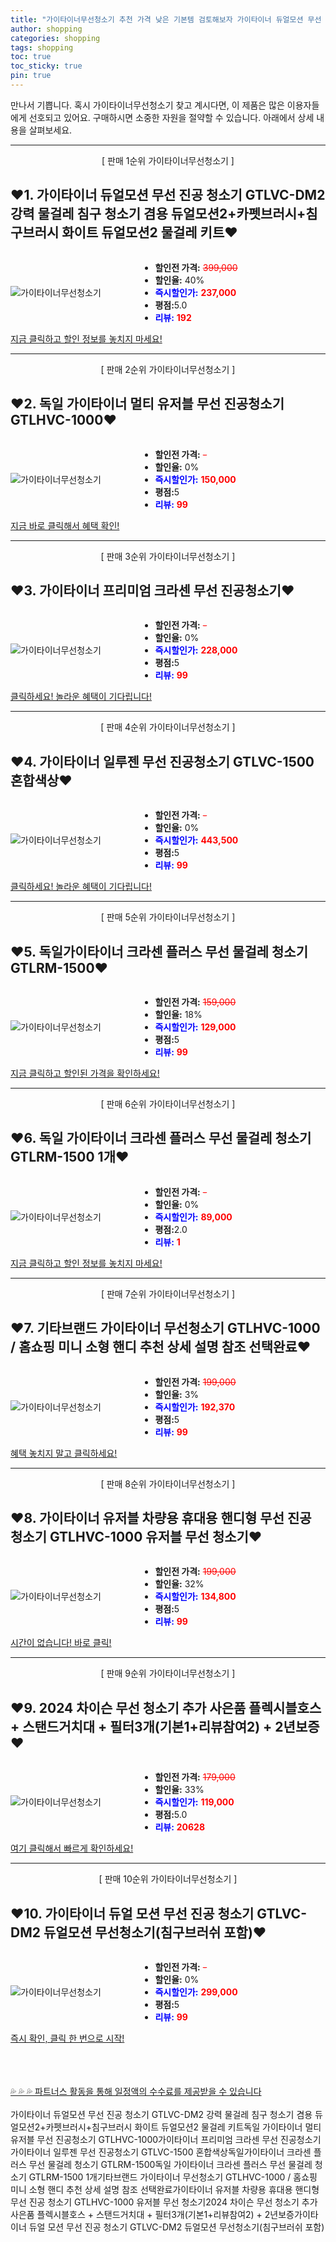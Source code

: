 ```yaml
---
title: "가이타이너무선청소기 추천 가격 낮은 기본템 검토해보자 가이타이너 듀얼모션 무선 진공 청소기"
author: shopping
categories: shopping
tags: shopping
toc: true
toc_sticky: true
pin: true
---
```

만나서 기쁩니다. 혹시 가이타이너무선청소기 찾고 계시다면, 이 제품은 많은 이용자들에게 선호되고 있어요. 구매하시면 소중한 자원을 절약할 수 있습니다. 아래에서 상세 내용을 살펴보세요.

---
<p class="toplist" style="margin: 0 auto; display: block; width: fit-content;">[ 판매 1순위 가이타이너무선청소기 ]</p>

<h2><strong>❤️1. 가이타이너 듀얼모션 무선 진공 청소기 GTLVC-DM2 강력 물걸레 침구 청소기 겸용 듀얼모션2+카펫브러시+침구브러시 화이트 듀얼모션2 물걸레 키트❤️</strong></h2>

<div style="display: flex; align-items: center;">
    <div style="flex: 0.4;">
        <img src="https://thumbnail8.coupangcdn.com/thumbnails/remote/230x230ex/image/vendor_inventory/bc6d/0955ec49cd1ec8057fba0e8b0aac6c0edc5a2d12556f56496a88059f4f2a.jpg" alt="가이타이너무선청소기" style="max-width: 100%;">
    </div>
    <div style="flex: 0.6; margin-left: 10px;">
        <ul>
            <li><strong>할인전 가격:</strong> <del style="color: red;">399,000</del></li>
            <li><strong>할인율:</strong> 40%</li>
            <li><span style='color:blue'><strong>즉시할인가:</strong></span> <span style='color:red'><strong>237,000</strong></span></li>
            <li><strong>평점:</strong>5.0</li>
            <li><span style='color:blue'><strong>리뷰:</strong></span> <span style='color:red'><strong>192</strong></span></li>
        </ul>
    </div>
</div>
<div class="center">
    <a href="https://William4Davisa.github.io?lptag=AF9450613&subid=githubio&pageKey=7858532197&traceid=V0-153&itemId=21438784773&vendorItemId=88470408888" class="myButton">
        지금 클릭하고 할인 정보를 놓치지 마세요!
    </a>
</div>


---
<p class="toplist" style="margin: 0 auto; display: block; width: fit-content;">[ 판매 2순위 가이타이너무선청소기 ]</p>

<h2><strong>❤️2. 독일 가이타이너 멀티 유저블 무선 진공청소기 GTLHVC-1000❤️</strong></h2>

<div style="display: flex; align-items: center;">
    <div style="flex: 0.4;">
        <img src="https://thumbnail10.coupangcdn.com/thumbnails/remote/230x230ex/image/vendor_inventory/6881/38361600af551ba29ca59cf2ddca87d4c64c7364d0fd87fbcb1cd950357c.jpg" alt="가이타이너무선청소기" style="max-width: 100%;">
    </div>
    <div style="flex: 0.6; margin-left: 10px;">
        <ul>
            <li><strong>할인전 가격:</strong> <del style="color: red;">-</del></li>
            <li><strong>할인율:</strong> 0%</li>
            <li><span style='color:blue'><strong>즉시할인가:</strong></span> <span style='color:red'><strong>150,000</strong></span></li>
            <li><strong>평점:</strong>5</li>
            <li><span style='color:blue'><strong>리뷰:</strong></span> <span style='color:red'><strong>99</strong></span></li>
        </ul>
    </div>
</div>
<div class="center">
    <a href="https://William4Davisa.github.io?lptag=AF9450613&subid=githubio&pageKey=7849417352&traceid=V0-153&itemId=21391113217&vendorItemId=88447840310" class="myButton">
        지금 바로 클릭해서 혜택 확인!
    </a>
</div>


---
<p class="toplist" style="margin: 0 auto; display: block; width: fit-content;">[ 판매 3순위 가이타이너무선청소기 ]</p>

<h2><strong>❤️3. 가이타이너 프리미엄 크라센 무선 진공청소기❤️</strong></h2>

<div style="display: flex; align-items: center;">
    <div style="flex: 0.4;">
        <img src="https://thumbnail10.coupangcdn.com/thumbnails/remote/230x230ex/image/vendor_inventory/41d4/15201fe296c28395c304ba187f205a6c2eb7856ecd8c83b403dff47efc06.jpg" alt="가이타이너무선청소기" style="max-width: 100%;">
    </div>
    <div style="flex: 0.6; margin-left: 10px;">
        <ul>
            <li><strong>할인전 가격:</strong> <del style="color: red;">-</del></li>
            <li><strong>할인율:</strong> 0%</li>
            <li><span style='color:blue'><strong>즉시할인가:</strong></span> <span style='color:red'><strong>228,000</strong></span></li>
            <li><strong>평점:</strong>5</li>
            <li><span style='color:blue'><strong>리뷰:</strong></span> <span style='color:red'><strong>99</strong></span></li>
        </ul>
    </div>
</div>
<div class="center">
    <a href="https://William4Davisa.github.io?lptag=AF9450613&subid=githubio&pageKey=5542788904&traceid=V0-153&itemId=8734896744&vendorItemId=79691368597" class="myButton">
        클릭하세요! 놀라운 혜택이 기다립니다!
    </a>
</div>


---
<p class="toplist" style="margin: 0 auto; display: block; width: fit-content;">[ 판매 4순위 가이타이너무선청소기 ]</p>

<h2><strong>❤️4. 가이타이너 일루젠 무선 진공청소기 GTLVC-1500 혼합색상❤️</strong></h2>

<div style="display: flex; align-items: center;">
    <div style="flex: 0.4;">
        <img src="https://thumbnail8.coupangcdn.com/thumbnails/remote/230x230ex/image/vendor_inventory/8488/00e54202dbaf12a1792fafdb2e9b7f0e57ded1465ee6e7064d8084d59085.jpg" alt="가이타이너무선청소기" style="max-width: 100%;">
    </div>
    <div style="flex: 0.6; margin-left: 10px;">
        <ul>
            <li><strong>할인전 가격:</strong> <del style="color: red;">-</del></li>
            <li><strong>할인율:</strong> 0%</li>
            <li><span style='color:blue'><strong>즉시할인가:</strong></span> <span style='color:red'><strong>443,500</strong></span></li>
            <li><strong>평점:</strong>5</li>
            <li><span style='color:blue'><strong>리뷰:</strong></span> <span style='color:red'><strong>99</strong></span></li>
        </ul>
    </div>
</div>
<div class="center">
    <a href="https://William4Davisa.github.io?lptag=AF9450613&subid=githubio&pageKey=6217079727&traceid=V0-153&itemId=12422024031&vendorItemId=79691340551" class="myButton">
        클릭하세요! 놀라운 혜택이 기다립니다!
    </a>
</div>


---
<p class="toplist" style="margin: 0 auto; display: block; width: fit-content;">[ 판매 5순위 가이타이너무선청소기 ]</p>

<h2><strong>❤️5. 독일가이타이너 크라센 플러스 무선 물걸레 청소기 GTLRM-1500❤️</strong></h2>

<div style="display: flex; align-items: center;">
    <div style="flex: 0.4;">
        <img src="https://thumbnail10.coupangcdn.com/thumbnails/remote/230x230ex/image/vendor_inventory/19d2/91bc4427b7e343a2e1727365eb3af243a717d910ff22a0b83bf5670f2804.jpg" alt="가이타이너무선청소기" style="max-width: 100%;">
    </div>
    <div style="flex: 0.6; margin-left: 10px;">
        <ul>
            <li><strong>할인전 가격:</strong> <del style="color: red;">159,000</del></li>
            <li><strong>할인율:</strong> 18%</li>
            <li><span style='color:blue'><strong>즉시할인가:</strong></span> <span style='color:red'><strong>129,000</strong></span></li>
            <li><strong>평점:</strong>5</li>
            <li><span style='color:blue'><strong>리뷰:</strong></span> <span style='color:red'><strong>99</strong></span></li>
        </ul>
    </div>
</div>
<div class="center">
    <a href="https://William4Davisa.github.io?lptag=AF9450613&subid=githubio&pageKey=7757780112&traceid=V0-153&itemId=20913107051&vendorItemId=87980033861" class="myButton">
        지금 클릭하고 할인된 가격을 확인하세요!
    </a>
</div>


---
<p class="toplist" style="margin: 0 auto; display: block; width: fit-content;">[ 판매 6순위 가이타이너무선청소기 ]</p>

<h2><strong>❤️6. 독일 가이타이너 크라센 플러스 무선 물걸레 청소기 GTLRM-1500 1개❤️</strong></h2>

<div style="display: flex; align-items: center;">
    <div style="flex: 0.4;">
        <img src="https://thumbnail7.coupangcdn.com/thumbnails/remote/230x230ex/image/vendor_inventory/d0ab/7976b803885cb31be4d9906666e883e36fcc1b7cf4d5c158e1690206ee70.jpg" alt="가이타이너무선청소기" style="max-width: 100%;">
    </div>
    <div style="flex: 0.6; margin-left: 10px;">
        <ul>
            <li><strong>할인전 가격:</strong> <del style="color: red;">-</del></li>
            <li><strong>할인율:</strong> 0%</li>
            <li><span style='color:blue'><strong>즉시할인가:</strong></span> <span style='color:red'><strong>89,000</strong></span></li>
            <li><strong>평점:</strong>2.0</li>
            <li><span style='color:blue'><strong>리뷰:</strong></span> <span style='color:red'><strong>1</strong></span></li>
        </ul>
    </div>
</div>
<div class="center">
    <a href="https://William4Davisa.github.io?lptag=AF9450613&subid=githubio&pageKey=6795761859&traceid=V0-153&itemId=16023569316&vendorItemId=90500454185" class="myButton">
        지금 클릭하고 할인 정보를 놓치지 마세요!
    </a>
</div>


---
<p class="toplist" style="margin: 0 auto; display: block; width: fit-content;">[ 판매 7순위 가이타이너무선청소기 ]</p>

<h2><strong>❤️7. 기타브랜드 가이타이너 무선청소기 GTLHVC-1000 / 홈쇼핑 미니 소형 핸디 추천 상세 설명 참조 선택완료❤️</strong></h2>

<div style="display: flex; align-items: center;">
    <div style="flex: 0.4;">
        <img src="https://thumbnail7.coupangcdn.com/thumbnails/remote/230x230ex/image/vendor_inventory/3ed0/ec7b93c16b2f5cad12c16cee264419b2537d382f04f278d3cea3e492d90d.jpg" alt="가이타이너무선청소기" style="max-width: 100%;">
    </div>
    <div style="flex: 0.6; margin-left: 10px;">
        <ul>
            <li><strong>할인전 가격:</strong> <del style="color: red;">199,000</del></li>
            <li><strong>할인율:</strong> 3%</li>
            <li><span style='color:blue'><strong>즉시할인가:</strong></span> <span style='color:red'><strong>192,370</strong></span></li>
            <li><strong>평점:</strong>5</li>
            <li><span style='color:blue'><strong>리뷰:</strong></span> <span style='color:red'><strong>99</strong></span></li>
        </ul>
    </div>
</div>
<div class="center">
    <a href="https://William4Davisa.github.io?lptag=AF9450613&subid=githubio&pageKey=7925870853&traceid=V0-153&itemId=21788785655&vendorItemId=90082728763" class="myButton">
        혜택 놓치지 말고 클릭하세요!
    </a>
</div>


---
<p class="toplist" style="margin: 0 auto; display: block; width: fit-content;">[ 판매 8순위 가이타이너무선청소기 ]</p>

<h2><strong>❤️8. 가이타이너 유저블 차량용 휴대용 핸디형 무선 진공 청소기 GTLHVC-1000 유저블 무선 청소기❤️</strong></h2>

<div style="display: flex; align-items: center;">
    <div style="flex: 0.4;">
        <img src="https://thumbnail8.coupangcdn.com/thumbnails/remote/230x230ex/image/vendor_inventory/aaf5/28c75449057f398a399df8a5422d4770d769a988943047d2c8060fe8de90.jpg" alt="가이타이너무선청소기" style="max-width: 100%;">
    </div>
    <div style="flex: 0.6; margin-left: 10px;">
        <ul>
            <li><strong>할인전 가격:</strong> <del style="color: red;">199,000</del></li>
            <li><strong>할인율:</strong> 32%</li>
            <li><span style='color:blue'><strong>즉시할인가:</strong></span> <span style='color:red'><strong>134,800</strong></span></li>
            <li><strong>평점:</strong>5</li>
            <li><span style='color:blue'><strong>리뷰:</strong></span> <span style='color:red'><strong>99</strong></span></li>
        </ul>
    </div>
</div>
<div class="center">
    <a href="https://William4Davisa.github.io?lptag=AF9450613&subid=githubio&pageKey=8057416824&traceid=V0-153&itemId=22620070177&vendorItemId=89661622906" class="myButton">
        시간이 없습니다! 바로 클릭!
    </a>
</div>


---
<p class="toplist" style="margin: 0 auto; display: block; width: fit-content;">[ 판매 9순위 가이타이너무선청소기 ]</p>

<h2><strong>❤️9. 2024 차이슨 무선 청소기 추가 사은품 플렉시블호스 + 스탠드거치대 + 필터3개(기본1+리뷰참여2) + 2년보증❤️</strong></h2>

<div style="display: flex; align-items: center;">
    <div style="flex: 0.4;">
        <img src="https://thumbnail9.coupangcdn.com/thumbnails/remote/230x230ex/image/vendor_inventory/df85/b533fbecad4986b8b882fdcb4d63a2b14ebbf5a909b80573cd37108453a1.jpg" alt="가이타이너무선청소기" style="max-width: 100%;">
    </div>
    <div style="flex: 0.6; margin-left: 10px;">
        <ul>
            <li><strong>할인전 가격:</strong> <del style="color: red;">179,000</del></li>
            <li><strong>할인율:</strong> 33%</li>
            <li><span style='color:blue'><strong>즉시할인가:</strong></span> <span style='color:red'><strong>119,000</strong></span></li>
            <li><strong>평점:</strong>5.0</li>
            <li><span style='color:blue'><strong>리뷰:</strong></span> <span style='color:red'><strong>20628</strong></span></li>
        </ul>
    </div>
</div>
<div class="center">
    <a href="https://William4Davisa.github.io?lptag=AF9450613&subid=githubio&pageKey=5374478483&traceid=V0-153&itemId=7963992886&vendorItemId=72715386932" class="myButton">
        여기 클릭해서 빠르게 확인하세요!
    </a>
</div>


---
<p class="toplist" style="margin: 0 auto; display: block; width: fit-content;">[ 판매 10순위 가이타이너무선청소기 ]</p>

<h2><strong>❤️10. 가이타이너 듀얼 모션 무선 진공 청소기 GTLVC-DM2 듀얼모션 무선청소기(침구브러쉬 포함)❤️</strong></h2>

<div style="display: flex; align-items: center;">
    <div style="flex: 0.4;">
        <img src="https://thumbnail6.coupangcdn.com/thumbnails/remote/230x230ex/image/vendor_inventory/1968/4a410b4b22a5f3893ad631f89b52efbc65d73f02ce8062eace8f0aaea1ba.jpg" alt="가이타이너무선청소기" style="max-width: 100%;">
    </div>
    <div style="flex: 0.6; margin-left: 10px;">
        <ul>
            <li><strong>할인전 가격:</strong> <del style="color: red;">-</del></li>
            <li><strong>할인율:</strong> 0%</li>
            <li><span style='color:blue'><strong>즉시할인가:</strong></span> <span style='color:red'><strong>299,000</strong></span></li>
            <li><strong>평점:</strong>5</li>
            <li><span style='color:blue'><strong>리뷰:</strong></span> <span style='color:red'><strong>99</strong></span></li>
        </ul>
    </div>
</div>
<div class="center">
    <a href="https://William4Davisa.github.io?lptag=AF9450613&subid=githubio&pageKey=7966945937&traceid=V0-153&itemId=22049969005&vendorItemId=89097254556" class="myButton">
        즉시 확인, 클릭 한 번으로 시작!
    </a>
</div>

<br><br><br>[💦 💦 💦 파트너스 활동을 통해 일정액의 수수료를 제공받을 수 있습니다](https://link.coupang.com/a/bcpT2c)<br><br>가이타이너 듀얼모션 무선 진공 청소기 GTLVC-DM2 강력 물걸레 침구 청소기 겸용 듀얼모션2+카펫브러시+침구브러시 화이트 듀얼모션2 물걸레 키트독일 가이타이너 멀티 유저블 무선 진공청소기 GTLHVC-1000가이타이너 프리미엄 크라센 무선 진공청소기가이타이너 일루젠 무선 진공청소기 GTLVC-1500 혼합색상독일가이타이너 크라센 플러스 무선 물걸레 청소기 GTLRM-1500독일 가이타이너 크라센 플러스 무선 물걸레 청소기 GTLRM-1500 1개기타브랜드 가이타이너 무선청소기 GTLHVC-1000 / 홈쇼핑 미니 소형 핸디 추천 상세 설명 참조 선택완료가이타이너 유저블 차량용 휴대용 핸디형 무선 진공 청소기 GTLHVC-1000 유저블 무선 청소기2024 차이슨 무선 청소기 추가 사은품 플렉시블호스 + 스탠드거치대 + 필터3개(기본1+리뷰참여2) + 2년보증가이타이너 듀얼 모션 무선 진공 청소기 GTLVC-DM2 듀얼모션 무선청소기(침구브러쉬 포함)